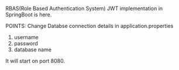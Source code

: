 RBAS(Role Based Authentication System) 
JWT implementation in SpringBoot is here.

POINTS:
Change Databse connection details in application.properties
1. username
2. password
3. database name

It will start on port 8080.


